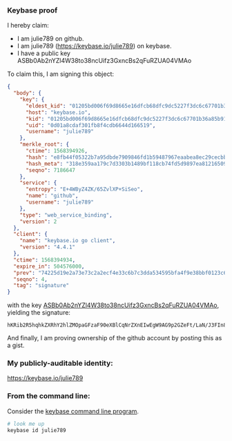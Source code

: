 ### Keybase proof

I hereby claim:

  * I am julie789 on github.
  * I am julie789 (https://keybase.io/julie789) on keybase.
  * I have a public key ASBb0Ab2nYZl4W38to38ncUifz3GxncBs2qFuRZUA04VMAo

To claim this, I am signing this object:

```json
{
  "body": {
    "key": {
      "eldest_kid": "01205bd006f69d8665e16dfcb68dfc9dc5227f3dc6c67701b36a85b91654034e15300a",
      "host": "keybase.io",
      "kid": "01205bd006f69d8665e16dfcb68dfc9dc5227f3dc6c67701b36a85b91654034e15300a",
      "uid": "0d01a8cdaf301fb8f4cdb6644d166519",
      "username": "julie789"
    },
    "merkle_root": {
      "ctime": 1568394926,
      "hash": "e8fb44f05322b7a95dbde7909846fd1b59487967eaabea8ec29cecbb5ee67ef175b6e9ad5212ed59bf4e2243a47d3e19940cf343280c3174d58657a14d463aaa",
      "hash_meta": "318e359aa179c7d3303b1489bf118cb74fd5d9897ea8121650903ff20442852f",
      "seqno": 7186647
    },
    "service": {
      "entropy": "E+4WByZ4ZK/65ZvlXP+SiSeo",
      "name": "github",
      "username": "julie789"
    },
    "type": "web_service_binding",
    "version": 2
  },
  "client": {
    "name": "keybase.io go client",
    "version": "4.4.1"
  },
  "ctime": 1568394934,
  "expire_in": 504576000,
  "prev": "74225d19e2a73e73c2a2ecf4e33c6b7c3dda534595bfa4f9e38bbf0123c60a72",
  "seqno": 4,
  "tag": "signature"
}
```

with the key [ASBb0Ab2nYZl4W38to38ncUifz3GxncBs2qFuRZUA04VMAo](https://keybase.io/julie789), yielding the signature:

```
hKRib2R5hqhkZXRhY2hlZMOpaGFzaF90eXBlCqNrZXnEIwEgW9AG9p2GZeFt/LaN/J3FIn89xsZ3AbNqhbkWVANOFTAKp3BheWxvYWTESpcCBMQgdCJdGeKnPnPCouz04zxrfD3aU0WVv6T544u/ASPGCnLEID65Hy4R32O6tmtge9EtA0w5iAK2B3BTXvOs4NvTavM+AgHCo3NpZ8RAM1go3GjNac4FopHHFruGeD7ifJmLQUNqAoZFGQ9cwJhBWQNhEU6qcCjtKEjbRdpe1ZMBK2ccYRLXcvmw/kctAahzaWdfdHlwZSCkaGFzaIKkdHlwZQildmFsdWXEIMOflsvhQQy5B3Y4r5qBI41ObGqdySnrvdvonhllo09vo3RhZ80CAqd2ZXJzaW9uAQ==

```

And finally, I am proving ownership of the github account by posting this as a gist.

### My publicly-auditable identity:

https://keybase.io/julie789

### From the command line:

Consider the [keybase command line program](https://keybase.io/download).

```bash
# look me up
keybase id julie789
```
